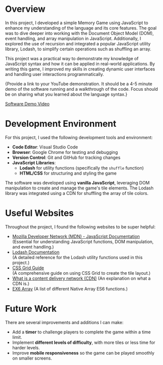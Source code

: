 # Overview

In this project, I developed a simple Memory Game using JavaScript to enhance my understanding of the language and its core features. The goal was to dive deeper into working with the Document Object Model (DOM), event handling, and array manipulation in JavaScript. Additionally, I explored the use of recursion and integrated a popular JavaScript utility library, Lodash, to simplify certain operations such as shuffling an array.

This project was a practical way to demonstrate my knowledge of JavaScript syntax and how it can be applied in real-world applications. By writing this game, I improved my skills in creating dynamic user interfaces and handling user interactions programmatically.

{Provide a link to your YouTube demonstration. It should be a 4-5 minute demo of the software running and a walkthrough of the code. Focus should be on sharing what you learned about the language syntax.}

[Software Demo Video](http://youtube.link.goes.here)

# Development Environment

For this project, I used the following development tools and environment:
- **Code Editor**: Visual Studio Code
- **Browser**: Google Chrome for testing and debugging
- **Version Control**: Git and GitHub for tracking changes
- **JavaScript Libraries**: 
   - **Lodash** for utility functions (specifically the `shuffle` function)
   - **HTML/CSS** for structuring and styling the game

The software was developed using **vanilla JavaScript**, leveraging DOM manipulation to create and manage the game's tile elements. The Lodash library was integrated using a CDN for shuffling the array of tile colors.

# Useful Websites

Throughout the project, I found the following websites to be super helpful:
- [Mozilla Developer Network (MDN) - JavaScript Documentation](https://developer.mozilla.org/en-US/docs/Web/JavaScript)  
  (Essential for understanding JavaScript functions, DOM manipulation, and event handling.)
- [Lodash Documentation](https://lodash.com/docs/4.17.15)  
  (A detailed reference for the Lodash utility functions used in this project.)
- [CSS Grid Guide](https://css-tricks.com/snippets/css/complete-guide-grid/)  
  (A comprehensive guide on using CSS Grid to create the tile layout.)
- [What is a content delivery network (CDN)](https://www.cloudflare.com/learning/cdn/what-is-a-cdn/#:~:text=A%20content%20delivery%20network%20(CDN)%20is%20a%20geographically%20distributed%20group,stylesheets%2C%20images%2C%20and%20videos.)
    (An explanation on what a CDN is.)
- [EX6 Array](https://www.geeksforgeeks.org/es6-array/)
    (A list of different Native Array ES6 functions.)


# Future Work

There are several improvements and additions I can make:
- Add a **timer** to challenge players to complete the game within a time limit.
- Implement **different levels of difficulty**, with more tiles or less time for harder levels.
- Improve **mobile responsiveness** so the game can be played smoothly on smaller screens.
